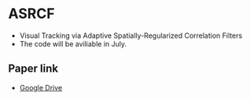 # ASRCF
- Visual Tracking via Adaptive Spatially-Regularized Correlation Filters
- The code will be aviliable in July.

## Paper link
- [Google Drive](https://drive.google.com/file/d/1zsUnEmXTLwXqTKytpv3dWTqEreK90_bI/view?usp=sharing)
